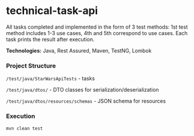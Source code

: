 # technical-task-api
All tasks completed and implemented in the form of 3 test methods: 1st test method includes 1-3 use cases, 4th and 5th correspond to use cases.
Each task prints the result after execution.

**Technologies:** Java, Rest Assured, Maven, TestNG, Lombok

### Project Structure

```/test/java/StarWarsApiTests``` - tasks

```/test/java/dtos/``` - DTO classes for serialization/deserialization

```/test/java/dtos/resources/schemas``` - JSON schema for resources


### Execution

```shell
mvn clean test
```